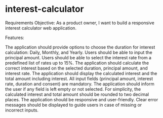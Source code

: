 # interest-calculator


Requirements
Objective: As a product owner, I want to build a responsive interest calculator web application.

Features:

The application should provide options to choose the duration for interest calculation: Daily, Monthly, and Yearly.
Users should be able to input the principal amount.
Users should be able to select the interest rate from a predefined list of rates up to 15%.
The application should calculate the correct interest based on the selected duration, principal amount, and interest rate.
The application should display the calculated interest and the total amount including interest.
All input fields (principal amount, interest rate, duration and consent) are mandatory.
The application should inform the user if any field is left empty or not selected.
For simplicity, the calculated interest and total amount should be rounded to two decimal places.
The application should be responsive and user-friendly.
Clear error messages should be displayed to guide users in case of missing or incorrect inputs.